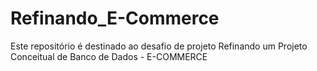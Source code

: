 # Refinando_E-Commerce
Este repositório é destinado ao desafio de projeto Refinando um Projeto Conceitual de Banco de Dados - E-COMMERCE
